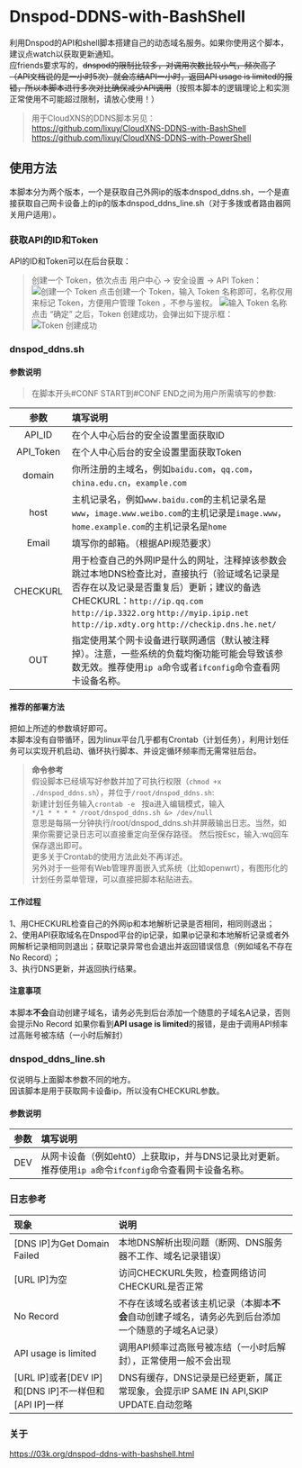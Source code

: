 # Dnspod-DDNS-with-BashShell
利用Dnspod的API和shell脚本搭建自己的动态域名服务。如果你使用这个脚本，建议点watch以获取更新通知。  
应friends要求写的，~~dnspod的限制比较多，对调用次数比较小气，频次高了（API文档说的是一小时5次）就会冻结API一小时，返回API usage is limited的报错，所以本脚本进行多次对比确保减少API调用~~（按照本脚本的逻辑理论上和实测正常使用不可能超过限制，请放心使用！）  
>用于CloudXNS的DDNS脚本另见：  
https://github.com/lixuy/CloudXNS-DDNS-with-BashShell  
https://github.com/lixuy/CloudXNS-DDNS-with-PowerShell  
## 使用方法
本脚本分为两个版本，一个是获取自己外网ip的版本dnspod_ddns.sh，一个是直接获取自己网卡设备上的ip的版本dnspod_ddns_line.sh（对于多拨或者路由器网关用户适用）。
### 获取API的ID和Token
API的ID和Token可以在后台获取：  
>创建一个 Token，依次点击 用户中心 -> 安全设置 -> API Token：
![创建一个 Token](https://support.dnspod.cn/Uploads/api-tokens-1.png)
>点击创建一个 Token，输入 Token 名称即可，名称仅用来标记 Token，方便用户管理 Token ，不参与鉴权。
![输入 Token 名称](https://support.dnspod.cn/Uploads/api-tokens-2.png)     
>点击 “确定” 之后，Token 创建成功，会弹出如下提示框：
![Token 创建成功](https://support.dnspod.cn/Uploads/api-tokens-3.png)
### **dnspod_ddns.sh**
#### 参数说明  
>在脚本开头#CONF START到#CONF END之间为用户所需填写的参数:  

参数|填写说明
:-:|:-
|API_ID | 在个人中心后台的安全设置里面获取ID|
API_Token|在个人中心后台的安全设置里面获取Token
domain| 你所注册的主域名，例如```baidu.com```，```qq.com```，```china.edu.cn```，```example.com```
host|主机记录名，例如```www.baidu.com```的主机记录名是```www```，```image.www.weibo.com```的主机记录是```image.www```，```home.example.com```的主机记录名是```home```
Email|填写你的邮箱。（根据API规范要求）
CHECKURL|用于检查自己的外网IP是什么的网址，注释掉该参数会跳过本地DNS检查比对，直接执行（验证域名记录是否存在以及记录是否重复后）更新；建议的备选CHECKURL：```http://ip.qq.com``` ```http://ip.3322.org``` ```http://myip.ipip.net``` ```http://ip.xdty.org``` ```http://checkip.dns.he.net/```
OUT|指定使用某个网卡设备进行联网通信（默认被注释掉）。注意，一些系统的负载均衡功能可能会导致该参数无效。推荐使用```ip a```命令或者```ifconfig```命令查看网卡设备名称。
#### **推荐的部署方法**
把如上所述的参数填好即可。  
本脚本没有自带循环，因为linux平台几乎都有Crontab（计划任务），利用计划任务可以实现开机启动、循环执行脚本、并设定循环频率而无需常驻后台。  
>**命令参考**  
假设脚本已经填写好参数并加了可执行权限（```chmod +x ./dnspod_ddns.sh```），并位于```/root/dnspod_ddns.sh```:  
新建计划任务输入```crontab -e```  
按a进入编辑模式，输入   
 ```*/1 * * * * /root/dnspod_ddns.sh &> /dev/null```  
意思是每隔一分钟执行/root/dnspod_ddns.sh并屏蔽输出日志。当然，如果你需要记录日志可以直接重定向至保存路径。 
然后按Esc，输入:wq回车保存退出即可。  
更多关于Crontab的使用方法此处不再详述。  
另外对于一些带有Web管理界面嵌入式系统（比如openwrt），有图形化的计划任务菜单管理，可以直接把脚本粘贴进去。

#### 工作过程
1、用CHECKURL检查自己的外网ip和本地解析记录是否相同，相同则退出；  
2、使用API获取域名在Dnspod平台的ip记录，如果ip记录和本地解析记录或者外网解析记录相同则退出；获取记录异常也会退出并返回错误信息（例如域名不存在No Record）；  
3、执行DNS更新，并返回执行结果。
#### 注意事项
本脚本**不会**自动创建子域名，请务必先到后台添加一个随意的子域名A记录，否则会提示No Record 
如果你看到**API usage is limited**的报错，是由于调用API频率过高账号被冻结（一小时后解封）

### **dnspod_ddns_line.sh**
仅说明与上面脚本参数不同的地方。  
因该脚本是用于获取网卡设备ip，所以没有CHECKURL参数。  
#### 参数说明
参数|填写说明
:-:|:-
|DEV | 从网卡设备（例如eht0）上获取ip，并与DNS记录比对更新。推荐使用```ip a```命令```ifconfig```命令查看网卡设备名称。  

### 日志参考
现象|说明
:-|:-
[DNS IP]为Get Domain Failed|本地DNS解析出现问题（断网、DNS服务器不工作、域名记录错误）
[URL IP]为空|访问CHECKURL失败，检查网络访问CHECKURL是否正常
No Record|不存在该域名或者该主机记录（本脚本**不会**自动创建子域名，请务必先到后台添加一个随意的子域名A记录）
API usage is limited|调用API频率过高账号被冻结（一小时后解封），正常使用一般不会出现
[URL IP]或者[DEV IP] 和[DNS IP]不一样但和[API IP]一样|DNS有缓存，DNS记录是已经更新，属正常现象，会提示IP SAME IN API,SKIP UPDATE.自动忽略
### **关于**
https://03k.org/dnspod-ddns-with-bashshell.html
